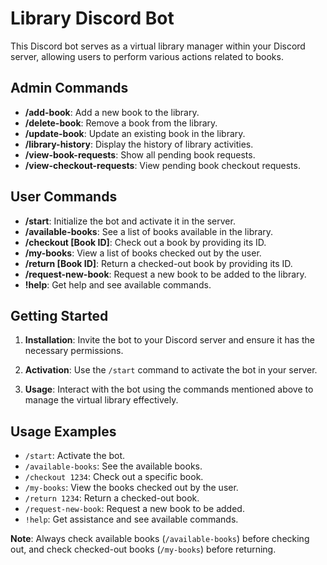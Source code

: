 # Library Discord Bot

This Discord bot serves as a virtual library manager within your Discord server, allowing users to perform various actions related to books.

## Admin Commands

- **/add-book**: Add a new book to the library.
- **/delete-book**: Remove a book from the library.
- **/update-book**: Update an existing book in the library.
- **/library-history**: Display the history of library activities.
- **/view-book-requests**: Show all pending book requests.
- **/view-checkout-requests**: View pending book checkout requests.

## User Commands

- **/start**: Initialize the bot and activate it in the server.
- **/available-books**: See a list of books available in the library.
- **/checkout [Book ID]**: Check out a book by providing its ID.
- **/my-books**: View a list of books checked out by the user.
- **/return [Book ID]**: Return a checked-out book by providing its ID.
- **/request-new-book**: Request a new book to be added to the library.
- **!help**: Get help and see available commands.

## Getting Started

1. **Installation**: Invite the bot to your Discord server and ensure it has the necessary permissions.
   
2. **Activation**: Use the `/start` command to activate the bot in your server.

3. **Usage**: Interact with the bot using the commands mentioned above to manage the virtual library effectively.

## Usage Examples

- `/start`: Activate the bot.
- `/available-books`: See the available books.
- `/checkout 1234`: Check out a specific book.
- `/my-books`: View the books checked out by the user.
- `/return 1234`: Return a checked-out book.
- `/request-new-book`: Request a new book to be added.
- `!help`: Get assistance and see available commands.

**Note**: Always check available books (`/available-books`) before checking out, and check checked-out books (`/my-books`) before returning.
